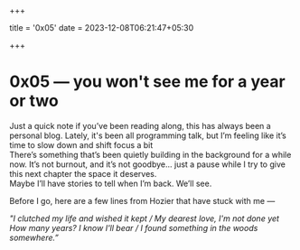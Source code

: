 +++

title = '0x05'
date = 2023-12-08T06:21:47+05:30

+++

# 0x05 — you won't see me for a year or two  

Just a quick note if you’ve been reading along, this has always been a personal blog. Lately, it's been all programming talk, but I’m feeling like it’s time to slow down and shift focus a bit  
There’s something that’s been quietly building in the background for a while now. It’s not burnout, and it’s not goodbye... just a pause while I try to give this next chapter the space it deserves.   
Maybe I’ll have stories to tell when I’m back. We’ll see.  

Before I go, here are a few lines from Hozier that have stuck with me — 

_"I clutched my life and wished it kept / My dearest love, I'm not done yet   
How many years? I know I'll bear / I found something in the woods somewhere.”_